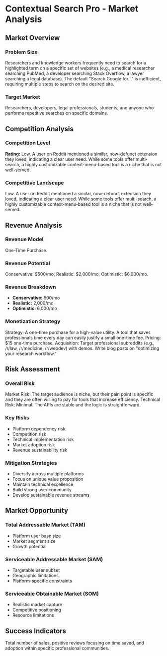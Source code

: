 # Contextual Search Pro - Market Analysis

## Market Overview

### Problem Size
Researchers and knowledge workers frequently need to search for a highlighted term on a specific set of websites (e.g., a medical researcher searching PubMed, a developer searching Stack Overflow, a lawyer searching a legal database). The default "Search Google for..." is inefficient, requiring multiple steps to search on the desired site.

### Target Market
Researchers, developers, legal professionals, students, and anyone who performs repetitive searches on specific domains.

## Competition Analysis

### Competition Level
**Rating:** Low. A user on Reddit mentioned a similar, now-defunct extension they loved, indicating a clear user need. While some tools offer multi-search, a highly customizable context-menu-based tool is a niche that is not well-served.

### Competitive Landscape
Low. A user on Reddit mentioned a similar, now-defunct extension they loved, indicating a clear user need. While some tools offer multi-search, a highly customizable context-menu-based tool is a niche that is not well-served.

## Revenue Analysis

### Revenue Model
One-Time Purchase.

### Revenue Potential
Conservative: $500/mo; Realistic: $2,000/mo; Optimistic: $6,000/mo.

### Revenue Breakdown
- **Conservative:** 500/mo
- **Realistic:** 2,000/mo
- **Optimistic:** 6,000/mo

### Monetization Strategy
Strategy: A one-time purchase for a high-value utility. A tool that saves professionals time every day can easily justify a small one-time fee. Pricing: $15 one-time purchase. Acquisition: Target professional subreddits (e.g., /r/law, /r/medicine, /r/webdev) with demos. Write blog posts on "optimizing your research workflow."

## Risk Assessment

### Overall Risk
Market Risk: The target audience is niche, but their pain point is specific and they are often willing to pay for tools that increase efficiency. Technical Risk: Minimal. The APIs are stable and the logic is straightforward.

### Key Risks
- Platform dependency risk
- Competition risk
- Technical implementation risk
- Market adoption risk
- Revenue sustainability risk

### Mitigation Strategies
- Diversify across multiple platforms
- Focus on unique value proposition
- Maintain technical excellence
- Build strong user community
- Develop sustainable revenue streams

## Market Opportunity

### Total Addressable Market (TAM)
- Platform user base size
- Market segment size
- Growth potential

### Serviceable Addressable Market (SAM)
- Targetable user subset
- Geographic limitations
- Platform-specific constraints

### Serviceable Obtainable Market (SOM)
- Realistic market capture
- Competitive positioning
- Resource limitations

## Success Indicators
Total number of sales, positive reviews focusing on time saved, and adoption within specific professional communities.
